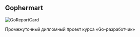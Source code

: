 ## Gophermart

![GoReportCard](https://goreportcard.com/badge/github.com/patraden/ya-practicum-go-mart)

Промежуточный дипломный проект курса «Go-разработчик»
